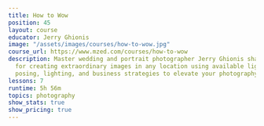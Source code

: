 ```yaml
---
title: How to Wow
position: 45
layout: course
educator: Jerry Ghionis
image: "/assets/images/courses/how-to-wow.jpg"
course_url: https://www.mzed.com/courses/how-to-wow
description: Master wedding and portrait photographer Jerry Ghionis shares his techniques
  for creating extraordinary images in any location using available light. Learn professional
  posing, lighting, and business strategies to elevate your photography.
lessons: 7
runtime: 5h 56m
topics: photography
show_stats: true
show_pricing: true
---
```


